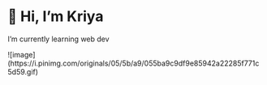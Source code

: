 <h1>👋 Hi, I’m Kriya</h1>
   <p>I’m currently learning web dev</p> ![image](https://i.pinimg.com/originals/05/5b/a9/055ba9c9df9e85942a22285f771c5d59.gif)


<!---
Kriya218/Kriya218 is a ✨ special ✨ repository because its `README.md` (this file) appears on your GitHub profile.
You can click the Preview link to take a look at your changes.
--->
